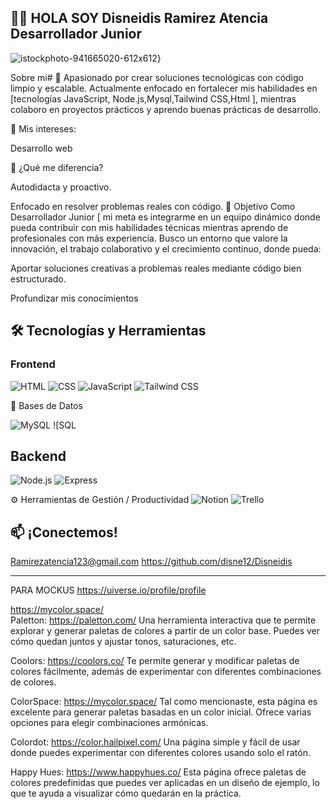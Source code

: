 ## 👩‍💻 HOLA SOY  Disneidis Ramirez Atencia **Desarrollador Junior**
![istockphoto-941665020-612x612](https://github.com/user-attachments/assets/6cbaacb3-e454-49a0-adca-968669101917)}





Sobre mi# 🌟 
Apasionado por crear soluciones tecnológicas con código limpio y escalable. Actualmente enfocado en fortalecer mis habilidades en [tecnologías JavaScript, Node.js,Mysql,Tailwind CSS,Html ], mientras colaboro en proyectos prácticos y aprendo buenas prácticas de desarrollo.

🔹 Mis intereses:

Desarrollo web

🔹 ¿Qué me diferencia?

Autodidacta y proactivo.

Enfocado en resolver problemas reales con código.
🎯 Objetivo
Como Desarrollador Junior [ mi meta es integrarme en un equipo dinámico donde pueda contribuir con mis habilidades técnicas mientras aprendo de profesionales con más experiencia. Busco un entorno que valore la innovación, el trabajo colaborativo y el crecimiento continuo, donde pueda:

Aportar soluciones creativas a problemas reales mediante código bien estructurado.

Profundizar mis conocimientos
## 🛠️ Tecnologías y Herramientas

### Frontend
![HTML](https://img.shields.io/badge/HTML5-E34F26?style=flat&logo=html5&logoColor=white)
![CSS](https://img.shields.io/badge/CSS3-1572B6?style=flat&logo=css3&logoColor=white)
![JavaScript](https://img.shields.io/badge/JavaScript-F7DF1E?style=flat&logo=javascript&logoColor=black)
![Tailwind CSS](https://img.shields.io/badge/Tailwind%20CSS-06B6D4?style=flat&logo=tailwind-css&logoColor=white)

💾 Bases de Datos

![MySQL](https://img.shields.io/badge/MySQL-4479A1?style=flat&logo=mysql&logoColor=white)
![SQL 

## Backend

![Node.js](https://img.shields.io/badge/Node.js-339933?style=flat&logo=node.js&logoColor=white)
![Express](https://img.shields.io/badge/Express.js-000000?style=flat&logo=express&logoColor=white)

⚙️ Herramientas de Gestión / Productividad
![Notion](https://img.shields.io/badge/Notion-000000?style=flat&logo=notion&logoColor=white)
![Trello](https://img.shields.io/badge/Trello-0052CC?style=flat&logo=trello&logoColor=white)

## 📫 ¡Conectemos!
Ramirezatencia123@gmail.com
https://github.com/disne12/Disneidis

---


PARA MOCKUS
https://uiverse.io/profile/profile

https://mycolor.space/	
Paletton: https://paletton.com/
 Una herramienta interactiva que te permite explorar y generar paletas de colores a partir de un color base. Puedes ver cómo quedan juntos y ajustar tonos, saturaciones, etc.


Coolors: https://coolors.co/
 Te permite generar y modificar paletas de colores fácilmente, además de experimentar con diferentes combinaciones de colores.


ColorSpace: https://mycolor.space/
 Tal como mencionaste, esta página es excelente para generar paletas basadas en un color inicial. Ofrece varias opciones para elegir combinaciones armónicas.


Colordot: https://color.hailpixel.com/
 Una página simple y fácil de usar donde puedes experimentar con diferentes colores usando solo el ratón.


Happy Hues: https://www.happyhues.co/
 Esta página ofrece paletas de colores predefinidas que puedes ver aplicadas en un diseño de ejemplo, lo que te ayuda a visualizar cómo quedarán en la práctica.



